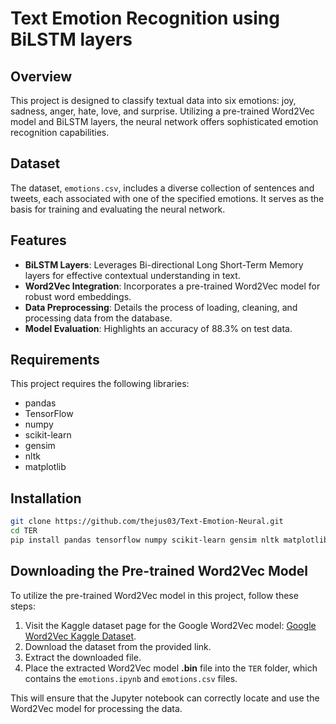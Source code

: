 # Text Emotion Recognition using BiLSTM layers 

## Overview
This project is designed to classify textual data into six emotions: joy, sadness, anger, hate, love, and surprise. Utilizing a pre-trained Word2Vec model and BiLSTM layers, the neural network offers sophisticated emotion recognition capabilities.

## Dataset
The dataset, `emotions.csv`, includes a diverse collection of sentences and tweets, each associated with one of the specified emotions. It serves as the basis for training and evaluating the neural network.

## Features
- **BiLSTM Layers**: Leverages Bi-directional Long Short-Term Memory layers for effective contextual understanding in text.
- **Word2Vec Integration**: Incorporates a pre-trained Word2Vec model for robust word embeddings.
- **Data Preprocessing**: Details the process of loading, cleaning, and processing data from the database.
- **Model Evaluation**: Highlights an accuracy of 88.3% on test data.

## Requirements

This project requires the following libraries:

- pandas
- TensorFlow
- numpy
- scikit-learn
- gensim
- nltk
- matplotlib

## Installation
```bash
git clone https://github.com/thejus03/Text-Emotion-Neural.git
cd TER
pip install pandas tensorflow numpy scikit-learn gensim nltk matplotlib
```

## Downloading the Pre-trained Word2Vec Model

To utilize the pre-trained Word2Vec model in this project, follow these steps:

1. Visit the Kaggle dataset page for the Google Word2Vec model: [Google Word2Vec Kaggle Dataset](https://www.kaggle.com/datasets/sugataghosh/google-word2vec).
2. Download the dataset from the provided link.
3. Extract the downloaded file.
4. Place the extracted Word2Vec model **.bin** file into the `TER` folder, which contains the `emotions.ipynb` and `emotions.csv` files.

This will ensure that the Jupyter notebook can correctly locate and use the Word2Vec model for processing the data.



